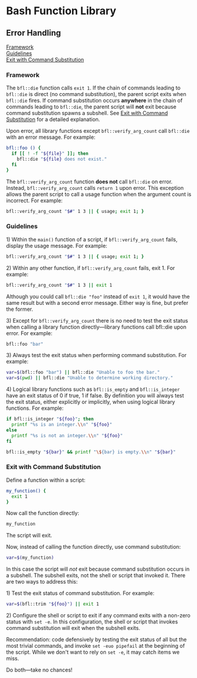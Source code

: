 # Bash Function Library

## Error Handling

[Framework](#framework)  
[Guidelines](#guidelines)  
[Exit with Command Substitution](#exit-with-command-substitution)

### Framework

The `bfl::die` function calls `exit 1`. If the chain of commands leading to
`bfl::die` is direct (no command substitution), the parent script exits when
`bfl::die` fires. If command substitution occurs **anywhere** in the chain of
commands leading to `bfl::die`, the parent script will **not** exit because
command substitution spawns a subshell.
See [Exit with Command Substitution](#exit-with-command-substitution)
for a detailed explanation.

Upon error, all library functions except `bfl::verify_arg_count` call
`bfl::die` with an error message. For example:

```bash
bfl::foo () {
  if [[ ! -f "${file}" ]]; then
    bfl::die "${file} does not exist."
  fi
}
```

The `bfl::verify_arg_count` function **does not** call `bfl::die` on error.
Instead, `bfl::verify_arg_count` calls `return 1` upon error.
This exception allows the parent script to call a usage function when the
argument count is incorrect. For example:

```bash
bfl::verify_arg_count "$#" 1 3 || { usage; exit 1; }
```

### Guidelines

1\) Within the `main()` function of a script, if `bfl::verify_arg_count` fails,
display the usage message. For example:

```bash
bfl::verify_arg_count "$#" 1 3 || { usage; exit 1; }
```

2\) Within any other function, if `bfl::verify_arg_count` fails, exit 1. For
example:

```bash
bfl::verify_arg_count "$#" 1 3 || exit 1
```

Although you could call `bfl::die "foo"` instead of `exit 1`, it would have the
same result but with a second error message. Either way is fine, but prefer the
former.

3\) Except for `bfl::verify_arg_count` there is no need to test the exit status
when calling a library function directly&mdash;library functions call bfl::die
upon error. For example:

```bash
bfl::foo "bar"
```

3\) Always test the exit status when performing command substitution. For
example:

```bash
var=$(bfl::foo "bar") || bfl::die "Unable to foo the bar."
var=$(pwd) || bfl::die "Unable to determine working directory."
```

4\) Logical library functions such as `bfl::is_empty` and `bfl::is_integer`
have an exit status of 0 if true, 1 if false. By definition you will always
test the exit status, either explicitly or implicitly, when using logical
library functions. For example:

```bash
if bfl::is_integer "${foo}"; then
  printf "%s is an integer.\\n" "${foo}"
else
  printf "%s is not an integer.\\n" "${foo}"
fi

bfl::is_empty "${bar}" && printf "\${bar} is empty.\\n" "${bar}"
```

### Exit with Command Substitution

Define a function within a script:

```bash
my_function() {
  exit 1
}
```

Now call the function directly:

```bash
my_function
```

The script will exit.

Now, instead of calling the function directly, use command substitution:

```bash
var=$(my_function)
```

In this case the script will *not* exit because command substitution occurs in
a subshell. The subshell exits, not the shell or script that invoked it. There
are two ways to address this:

1\) Test the exit status of command substitution. For example:

```bash
var=$(bfl::trim "${foo}") || exit 1
```

2\) Configure the shell or script to exit if any command exits with a non-zero
status with `set -e`. In this configuration, the shell or script that invokes
command substitution will exit when the subshell exits.

Recommendation: code defensively by testing the exit status of all but the most
trivial commands, and invoke `set -euo pipefail` at the beginning of the
script. While we don't want to rely on `set -e`, it may catch items we miss.

Do both&mdash;take no chances!
